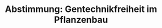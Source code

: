 ---
abstimmung:
  abstimmung: 3
  bundestagssitzung: 36
  legislaturperiode: 18
categories:
- "Ern\xE4hrung"
- Verbraucherschutz
- Landwirtschaft
data:
- title: Abstimmungsergebnis 20140522_3-data.pdf
  url: /res/abstimmungsliste/20140522_3-data.pdf
- title: Abstimmungsergebnis 20140522_3_xls-data.csv
  url: /res/abstimmungsliste/analyses/20140522_3_xls-data.csv
documents:
- local: /res/abstimmungsdaten/018-036-03/1801453.pdf
  title: Drucksache 18/01453.pdf
  url: http://dip21.bundestag.de/dip21/btd/18/014/1801453.pdf
ergebnis:
  cdu/csu:
    enthaltung: 2
    gesamt: 311
    ja: 0
    nein: 287
    nichtabgegeben: 22
    ungueltig: 0
  die.linke:
    enthaltung: 0
    gesamt: 64
    ja: 52
    nein: 0
    nichtabgegeben: 12
    ungueltig: 0
  file: 20140522_3_xls-data.csv
  gruenen:
    enthaltung: 0
    gesamt: 63
    ja: 54
    nein: 0
    nichtabgegeben: 9
    ungueltig: 0
  spd:
    enthaltung: 1
    gesamt: 193
    ja: 1
    nein: 170
    nichtabgegeben: 21
    ungueltig: 0
layout: abstimmung
links:
- title: https://www.bundestag.de/parlament/plenum/abstimmung/abstimmung?id=268
  url: https://www.bundestag.de/parlament/plenum/abstimmung/abstimmung?id=268
- title: http://www.abgeordnetenwatch.de/nationale_ausnahmeregelungen_beim_anbau_von_gentechnik-1105-666.html
  url: http://www.abgeordnetenwatch.de/nationale_ausnahmeregelungen_beim_anbau_von_gentechnik-1105-666.html
preview: "Deutscher Bundestag\n\n36. Sitzung des Deutschen Bundestages\nam Donnerstag,\
  \ 22.Mai 2014\nEndg\xFCltiges Ergebnis der Namentlichen Abstimmung Nr. 3\n\nAntrag\
  \ der Abgeordneten Harald Ebner, B\xE4rbel H\xF6hn, Steffi Lemke, weiterer Abgeordneter\n\
  und der Fraktion B\xDCNDNIS 90/DIE GR\xDCNEN sowie der Abgeordneten Dr. Kirsten\n\
  Tackmann, Caren Lay, Dr. Dietmar Bartsch, weiterer Abgeordneter und der Fraktion\
  \ DIE\nLINKE.\nVorbehalte der Bev\xF6lkerung gegen\xFCber der Argo-Gentechnik anerkennen\
  \ Gentechnikfreiheit im Pflanzenbau dauerhaft sichern\nDrucksache 18/1453\n\nAbgegebene\
  \ Stimmen insgesamt:\n\n567\n64\n\nNicht abgegebene Stimmen:\nJa-Stimmen:\n\n107\n\
  \nNein-Stimmen:\n\n457\n\nEnthaltungen:\n\n3\n\nUng\xFCltige:\n\n0\n\nBerlin, den\
  \ 22.05.2014\n\nBeginn: 19:39\nEnde: 19:42\n"
tags:
- Gentechnik
- Pflanzenbau
- EU
title: 'Abstimmung: Gentechnikfreiheit im Pflanzenbau'
---